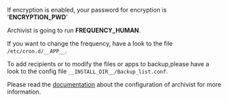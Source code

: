If encryption is enabled, your password for encryption is '__ENCRYPTION_PWD__'

Archivist is going to run __FREQUENCY_HUMAN__.

If you want to change the frequency, have a look to the file `/etc/cron.d/__APP__`.

To add recipients or to modify the files or apps to backup,please have a look to the config file `__INSTALL_DIR__/Backup_list.conf`.

Please read the [documentation](https://github.com/maniackcrudelis/archivist/blob/master/Configuration.md) about the configuration of archivist for more information.

